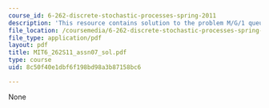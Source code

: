 ```yaml
---
course_id: 6-262-discrete-stochastic-processes-spring-2011
description: 'This resource contains solution to the problem M/G/1 queuing system. '
file_location: /coursemedia/6-262-discrete-stochastic-processes-spring-2011/8c50f40e1dbf6f198bd98a3b87158bc6_MIT6_262S11_assn07_sol.pdf
file_type: application/pdf
layout: pdf
title: MIT6_262S11_assn07_sol.pdf
type: course
uid: 8c50f40e1dbf6f198bd98a3b87158bc6

---
```

None
